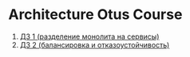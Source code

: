 # Architecture Otus Course

1. [ДЗ 1 (разделение монолита на сервисы)](./lesson_02/homework/)
2. [ДЗ 2 (балансировка и отказоустойчивость)](./lesson_03/homework/)
